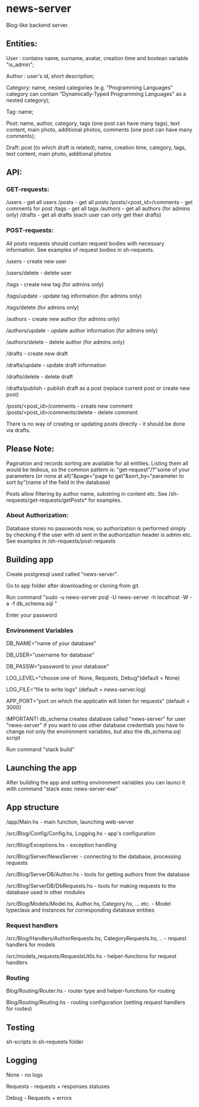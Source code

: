# news-server

Blog-like backend server.

## Entities:

User : contains name, surname, avatar, creation time and boolean variable "is_admin";

Author : user's id, short description;

Category: name, nested categories (e.g. "Programming Languages" category can contain "Dynamically-Typed Programming Languages" as a nested category);

Tag: name;

Post: name, author, category, tags (one post can have many tags), text content, main photo, additional photos, comments (one post can have many comments);

Draft: post (to which draft is related), name,  creation time, category, tags, text content, main photo, additional photos

## API:

### GET-requests:

/users - get all users
/posts - get all posts
/posts/<post_id>/comments - get comments for post
/tags - get all tags
/authors - get all authors (for admins only)
/drafts - get all drafts (each user can only get their drafts)

### POST-requests:

All posts requests should contain request bodies with necessary information. See examples of request bodies in sh-requests.

/users - create new user

/users/delete - delete user


/tags - create new tag (for admins only)

/tags/update - update tag information (for admins only)

/tags/delete (for admins only)


/authors - create new author (for admins only)

/authors/update - update author information (for admins only)

/authors/delete - delete author (for admins only)


/drafts - create new draft

/drafts/update - update draft information

/drafts/delete - delete draft

/drafts/publish - publish draft as a post (replace current post or create new post)

/posts/<post_id>/comments - create new comment
/posts/<post_id>/comments/delete - delete comment

There is no way of creating or updating posts directly - it should be done via drafts.

## Please Note:

Pagination and records sorting are available for all entities. Listing them all would be tedious, so the common pattern is: "get-request"/?"some of your parameters (or none at all)"&page="page to get"&sort_by="parameter to sort by"(name of the field in the database)

Posts allow filtering by author name, substring in content etc. See /sh-requests/get-requests/getPosts* for examples.

### About Authorization:

Database stores no passwords now, so authorization is performed simply by checking if the user with id sent in the authorization header is admin etc. See examples in /sh-requests/post-requests

## Building app

Create postgresql used called "news-server".

Go to app folder after downloading or cloning from git.

Run command "sudo -u news-server psql -U news-server -h localhost -W -a -f db_schema.sql "

Enter your password

### Environment Variables


DB_NAME="name of your database"

DB_USER="username for database"

DB_PASSW="password to your database"

LOG_LEVEL="choose one of: None, Requests, Debug"(default = None)

LOG_FILE="file to write logs" (default = news-server.log)

APP_PORT="port on which the applicatin will listen for requests" (default = 3000)

IMPORTANT! db_schema creates database called "news-server" for user "news-server" if you want to use other database credentials you have to change not only the environment variables, but also the db_schema.sql script

Run command "stack build"

## Launching the app

After building the app and setting environment variables you can launci it with command "stack exec news-server-exe"

## App structure

/app/Main.hs - main function, launching web-server

/src/Blog/Config/Config.hs, Logging.hs - app's configuration

/src/Blog/Exceptions.hs - exception handling

/src/Blog/Server/NewsServer - connecting to the database, processing requests

/src/Blog/ServerDB/Author.hs - tools for getting authors from the database

/src/Blog/ServerDB/DbRequests.hs - tools for making requests to the database used in other modules


/src/Blog/Models/Model.hs, Author.hs, Category.hs, ... etc. - Model typeclass and instances for corresponding database entities

### Request handlers

/src/Blog/Handlers/AuthorRequests.hs, CategoryRequests.hs, .. - request handlers for models

/src/models_requests/RequestsUtils.hs - helper-functions for request handlers

### Routing

Blog/Routing/Router.hs - router type and helper-functions for routing

Blog/Routing/Routing.hs - routing configuration (setting request handlers for routes)

## Testing

sh-scripts in sh-requests folder


## Logging

None - no logs

Requests - requests + responses statuses

Debug - Requests + errors

